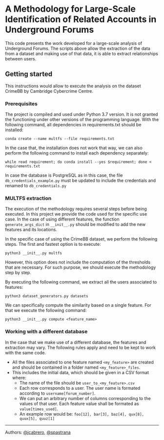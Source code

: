 # A Methodology for Large-Scale Identification of Related Accounts in Underground Forums

This code presents the work developed for a large-scale analysis of Underground Forums. The scripts above allow the extraction of the data from a dataset and making use of that data, it is able to extract relationships between users.

## Getting started
This instructions would allow to execute the analysis on the dataset CrimeBB by Cambridge Cybercrime Centre.
### Prerequisites
The project is compiled and used under Python 3.7 version. It is not granted the functioning under other versions of the programming language. With the following command, all dependencies in requirements.txt should be installed:

```
conda create --name multfs --file requirements.txt
```
In the case that, the installation does not work that way, we can also perform the following command to install each dependency separately:
```
while read requirement; do conda install --yes $requirement; done < requirements.txt
```

In case the database is PostgreSQL as in this case, the file ```db_credentials_example.py``` must be updated to include the credentials and renamed to ```db_credentials.py```


### MULTFS extraction
The execution of the methodology requires several steps before being executed. In this project we provide the code used for the specific use case. In the case of using different features, the function ```generate_args_dict```  in ```__init__.py``` should be modified to add the new features and its locations.

In the specific case of using the CrimeBB dataset, we perform the following steps. The first and fastest option is to execute:
```
python3 __init__.py multfs
```

However, this option does not include the computation of the thresholds that are necessary. For such purpose, we should execute the methodology step by step.

By executing the following command, we extract all the users associated to features:

```
python3 dataset_generators.py datasets
```

We can specifically compute the similarity based on a single feature. For that we execute the following command:
```
python3 __init__.py compute <feature_name>
```

### Working with a different database
In the case that we make use of a different database, the features and extraction may vary. The following rules apply and need to be kept to work with the same code.

- All the files associated to one feature named ```<my_feature>```  are created and should be contained in a folder named ```<my_feature>_files```.
- This includes the initial data, which should be given in a CSV format where:
  - The name of the file should be ```user_to_<my_feature>.csv``` 
  - Each row corresponds to a user. The user name is formated according to ```username[forum_number]```.
  - We can put an arbitrary number of columns corresponding to the values of that user. Each feature value shall be formated as ```value[times_used]```.
  - An example row would be: ```foo[12], bar[3], baz[4], qux[8], quux[5], quuz[1]```

___

Authors: [@jcabrero](https://github.com/jcabrero), [@spastrana](https://github.com/spastrana)